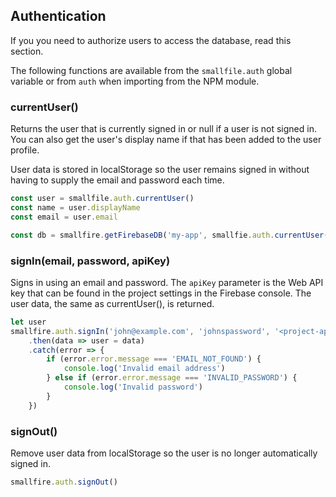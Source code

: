 

## Authentication
If you you need to authorize users to access the database, read this section.

The following functions are available from the `smallfile.auth` global variable or from `auth` when importing from the NPM module.

### **currentUser()**
Returns the user that is currently signed in or null if a user is not signed in. You can also get the user's display name if that has been added to the user profile.

User data is stored in localStorage so the user remains signed in without having to supply the email and password each time.

``` javascript
const user = smallfile.auth.currentUser()
const name = user.displayName
const email = user.email

const db = smallfire.getFirebaseDB('my-app', smallfie.auth.currentUser())
```

### **signIn(email, password, apiKey)**
Signs in using an email and password. The `apiKey` parameter is the Web API key that can be found in the project settings in the Firebase console. The user data, the same as currentUser(), is returned.

``` javascript
let user
smallfire.auth.signIn('john@example.com', 'johnspassword', '<project-api-key>')
	.then(data => user = data)
	.catch(error => {
		if (error.error.message === 'EMAIL_NOT_FOUND') {
			console.log('Invalid email address')
		} else if (error.error.message === 'INVALID_PASSWORD') {
			console.log('Invalid password')
		}
	})
```

### **signOut()**
Remove user data from localStorage so the user is no longer automatically signed in.
``` javascript
smallfire.auth.signOut()
```
